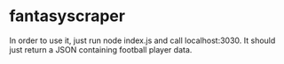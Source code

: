 # fantasyscraper
In order to use it, just run node index.js and call localhost:3030. It should just return a JSON containing football player data.